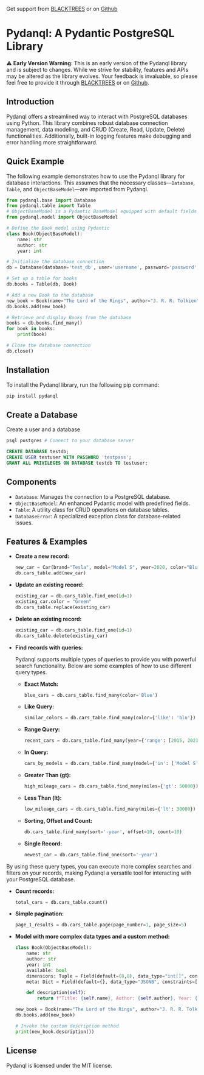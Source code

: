 Get support from [BLACKTREES](https://blacktre.es) or on [Github](https://github.com/jdnumm/pydanql)

# Pydanql: A Pydantic PostgreSQL Library

⚠️ **Early Version Warning**: This is an early version of the Pydanql library and is subject to changes. While we strive for stability, features and APIs may be altered as the library evolves. Your feedback is invaluable, so please feel free to provide it through [BLACKTREES](https://blacktre.es) or on [Github](https://github.com/jdnumm/pydanql).

## Introduction
Pydanql offers a streamlined way to interact with PostgreSQL databases using Python. This library combines robust database connection management, data modeling, and CRUD (Create, Read, Update, Delete) functionalities. Additionally, built-in logging features make debugging and error handling more straightforward.

## Quick Example

The following example demonstrates how to use the Pydanql library for database interactions. This assumes that the necessary classes—`Database`, `Table`, and `ObjectBaseModel`—are imported from Pydanql.

```python
from pydanql.base import Database
from pydanql.table import Table
# ObjectBaseModel is a Pydantic BaseModel equipped with default fields such as id, slug, date_created, and date_last_edit.
from pydanql.model import ObjectBaseModel

# Define the Book model using Pydantic
class Book(ObjectBaseModel):
    name: str
    author: str
    year: int

# Initialize the database connection
db = Database(database='test_db', user='username', password='password', host='localhost', port=5432)

# Set up a table for books
db.books = Table(db, Book)

# Add a new Book to the database
new_book = Book(name="The Lord of the Rings", author="J. R. R. Tolkien", year=1964)
db.books.add(new_book)

# Retrieve and display Books from the database
books = db.books.find_many()
for book in books:
    print(book)

# Close the database connection
db.close()
```

## Installation

To install the Pydanql library, run the following pip command:
```bash
pip install pydanql
```

## Create a Database

Create a user and a database

```BASH
psql postgres # Connect to your database server
```

```SQL
CREATE DATABASE testdb;
CREATE USER testuser WITH PASSWORD 'testpass';
GRANT ALL PRIVILEGES ON DATABASE testdb TO testuser;
```

## Components

- `Database`: Manages the connection to a PostgreSQL database.
- `ObjectBaseModel`: An enhanced Pydantic model with predefined fields.
- `Table`: A utility class for CRUD operations on database tables.
- `DatabaseError`: A specialized exception class for database-related issues.

## Features & Examples

- **Create a new record:**
    ```python
    new_car = Car(brand="Tesla", model="Model S", year=2020, color="Blue", miles=1000.5)
    db.cars_table.add(new_car)
    ```

- **Update an existing record:**
    ```python
    existing_car = db.cars_table.find_one(id=1)
    existing_car.color = "Green"
    db.cars_table.replace(existing_car)
    ```

- **Delete an existing record:**
    ```python
    existing_car = db.cars_table.find_one(id=1)
    db.cars_table.delete(existing_car)
    ```

- **Find records with queries:**

    Pydanql supports multiple types of queries to provide you with powerful search functionality. Below are some examples of how to use different query types.

    - **Exact Match:**
        ```python
        blue_cars = db.cars_table.find_many(color='Blue')
        ```
    
    - **Like Query:**
        ```python
        similar_colors = db.cars_table.find_many(color={'like': 'blu'})
        ```
    
    - **Range Query:**
        ```python
        recent_cars = db.cars_table.find_many(year={'range': [2015, 2021]})
        ```
    
    - **In Query:**
        ```python
        cars_by_models = db.cars_table.find_many(model={'in': ['Model S', 'Model X']})
        ```
    
    - **Greater Than (gt):**
        ```python
        high_mileage_cars = db.cars_table.find_many(miles={'gt': 50000})
        ```
    
    - **Less Than (lt):**
        ```python
        low_mileage_cars = db.cars_table.find_many(miles={'lt': 30000})
        ```
        
    - **Sorting, Offset and Count:**
        ```python
        db.cars_table.find_many(sort='-year', offset=10, count=10)
        ```
        
    - **Single Record:**
        ```python
        newest_car = db.cars_table.find_one(sort='-year')
        ```
        
By using these query types, you can execute more complex searches and filters on your records, making Pydanql a versatile tool for interacting with your PostgreSQL database.

- **Count records:**
    ```python
    total_cars = db.cars_table.count()
    ```

- **Simple pagination:**
    ```python
    page_1_results = db.cars_table.page(page_number=1, page_size=5)
    ```

- **Model with more complex data types and a custom method:**
    ```python
    class Book(ObjectBaseModel):
        name: str
        author: str
        year: int
        available: bool
        dimensions: Tuple = Field(default=(8,8), data_type="int[]", constraints=["NOT NULL"])
        meta: Dict = Field(default={}, data_type="JSONB", constraints=["NOT NULL"])

        def description(self):
            return f"Title: {self.name}, Author: {self.author}, Year: {self.year}"
    
    new_book = Book(name="The Lord of the Rings", author="J. R. R. Tolkien", available=True, year=1964, dimensions=(16,23), meta={ 'language': 'en' })
    db.books.add(new_book)

    # Invoke the custom description method
    print(new_book.description())
    ```

## License

Pydanql is licensed under the MIT license.